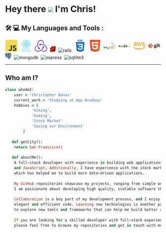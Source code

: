 <h1>
  Hey there
  <img src="https://media.giphy.com/media/hvRJCLFzcasrR4ia7z/giphy.gif" width="30px"/>
  I'm Chris!
</h1>

## :hammer_and_wrench: 💻 My Languages and Tools :
<div>
  <img src="https://github.com/devicons/devicon/blob/master/icons/javascript/javascript-original.svg" title="JavaScript" alt="JavaScript" width="40" height="40"/>&nbsp;
  <img src="https://github.com/devicons/devicon/blob/master/icons/react/react-original-wordmark.svg" title="React" alt="React" width="40" height="40"/>&nbsp;
  <img src="https://github.com/devicons/devicon/blob/master/icons/redux/redux-original.svg" title="Redux" alt="Redux " width="40" height="40"/>&nbsp;
  <img title="Ruby" alt="ruby" src="https://github.com/devicons/devicon/raw/master/icons/ruby/ruby-original.svg"  width="4%" height="4%">&nbsp;
  <img title="Rails" alt="rails" src="https://camo.githubusercontent.com/3848b05c57bc263147c21902c7ce532ae7bc5f485450c26f79a6d77580f703f6/68747470733a2f2f63646e2e6a7364656c6976722e6e65742f67682f64657669636f6e732f64657669636f6e2f69636f6e732f7261696c732f7261696c732d706c61696e2e737667"  width="4%" height="4%">&nbsp;
  <img src="https://github.com/devicons/devicon/blob/master/icons/css3/css3-plain-wordmark.svg"  title="CSS3" alt="CSS" width="40" height="40"/>&nbsp;
  <img src="https://github.com/devicons/devicon/blob/master/icons/html5/html5-original.svg" title="HTML5" alt="HTML" width="40" height="40"/>&nbsp;
  <img src="https://github.com/devicons/devicon/blob/master/icons/mysql/mysql-original-wordmark.svg" title="MySQL"  alt="MySQL" width="40" height="40"/>&nbsp;
  <img src="https://github.com/devicons/devicon/blob/master/icons/nodejs/nodejs-original-wordmark.svg" title="NodeJS" alt="NodeJS" width="40" height="40"/>&nbsp;
  <img src="https://github.com/devicons/devicon/blob/master/icons/amazonwebservices/amazonwebservices-plain-wordmark.svg" title="AWS" alt="AWS" width="40" height="40"/>&nbsp;
  <img src="https://github.com/devicons/devicon/blob/master/icons/git/git-original-wordmark.svg" title="Git" **alt="Git" width="40" height="40"/>
  <img title="PosgreSQL" alt="posgreSQL" src="https://raw.githubusercontent.com/github/explore/80688e429a7d4ef2fca1e82350fe8e3517d3494d/topics/postgresql/postgresql.png"  width="4%" height="4%">&nbsp;
  <img title="MongoDB" alt="mongodb" src="https://camo.githubusercontent.com/7c2f6c198780a56de18afde538d2856e4e197ef4df3aa77c6dd1799b01289959/68747470733a2f2f63646e2e6a7364656c6976722e6e65742f67682f64657669636f6e732f64657669636f6e2f69636f6e732f6d6f6e676f64622f6d6f6e676f64622d706c61696e2d776f72646d61726b2e737667"  width="4%" height="4%">&nbsp;
  <img title="Express" alt="express" src="https://camo.githubusercontent.com/40756575fc2fd74b1883ea0cc5c2a49aa7048ab58286f43a121109d69a9ea160/68747470733a2f2f63646e2e6a7364656c6976722e6e65742f67682f64657669636f6e732f64657669636f6e2f69636f6e732f657870726573732f657870726573732d6f726967696e616c2e737667"  width="4%" height="4%">&nbsp;
  <img title="SQLlite3" alt="sqllite3" src="https://upload.wikimedia.org/wikipedia/commons/thumb/9/97/Sqlite-square-icon.svg/1200px-Sqlite-square-icon.svg.png"  width="4%" height="4%">&nbsp;
</div>

-------------------------

## Who am I?

```ruby
class whoAmI:
	user = 'Christopher Banas'
   	current_work = 'Studying at App Academy'
   	hobbies = [
   			'Hiking',
   			'Gaming',
   			'Stock Market'
   			'Saving our Environment'
   		]

   def getCity():
   	return San Fransisco()

   def aboutMe():
	A full-stack developer with experience in building web applications using Ruby on Rails, SQL, CSS, HTML, React, Redux, 
	and JavaScript. Additionally, I have experience with the stock market and financial analysis, 
	which has helped me to build more data-driven applications.

	My GitHub repositories showcase my projects, ranging from simple web applications to complex, data-intensive systems. 
	I am passionate about developing high quality, scalable software that can solve real-world problems.

	Collaboration is a key part of my development process, and I enjoy working with other developers to create 
	elegant and efficient code. Learning new technologies is another passion of mine, and I am always eager 
	to explore new tools and frameworks that can help me build better applications.

	If you are looking for a skilled developer with full-stack experience and a background in financial analysis, 
	please feel free to browse my repositories and get in touch with me for any collaboration or project opportunities.
```
